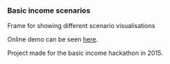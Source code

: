 ### Basic income scenarios

Frame for showing different scenario visualisations

Online demo can be seen [here](http://gellati.github.io/basic-income-scenarios/).

Project made for the basic income hackathon in 2015.

